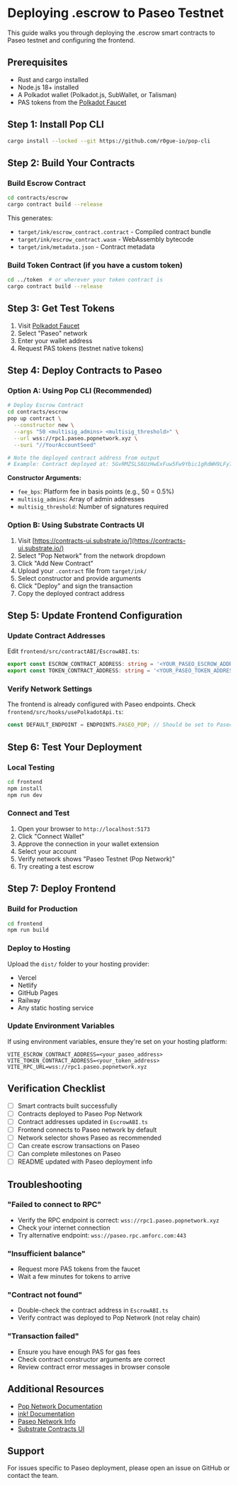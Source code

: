 # Deploying .escrow to Paseo Testnet

This guide walks you through deploying the .escrow smart contracts to Paseo testnet and configuring the frontend.

## Prerequisites

- Rust and cargo installed
- Node.js 18+ installed
- A Polkadot wallet (Polkadot.js, SubWallet, or Talisman)
- PAS tokens from the [Polkadot Faucet](https://faucet.polkadot.io/)

## Step 1: Install Pop CLI

```bash
cargo install --locked --git https://github.com/r0gue-io/pop-cli
```

## Step 2: Build Your Contracts

### Build Escrow Contract
```bash
cd contracts/escrow
cargo contract build --release
```

This generates:
- `target/ink/escrow_contract.contract` - Compiled contract bundle
- `target/ink/escrow_contract.wasm` - WebAssembly bytecode
- `target/ink/metadata.json` - Contract metadata

### Build Token Contract (if you have a custom token)
```bash
cd ../token  # or wherever your token contract is
cargo contract build --release
```

## Step 3: Get Test Tokens

1. Visit [Polkadot Faucet](https://faucet.polkadot.io/)
2. Select "Paseo" network
3. Enter your wallet address
4. Request PAS tokens (testnet native tokens)

## Step 4: Deploy Contracts to Paseo

### Option A: Using Pop CLI (Recommended)

```bash
# Deploy Escrow Contract
cd contracts/escrow
pop up contract \
  --constructor new \
  --args "50 <multisig_admins> <multisig_threshold>" \
  --url wss://rpc1.paseo.popnetwork.xyz \
  --suri "//YourAccountSeed"

# Note the deployed contract address from output
# Example: Contract deployed at: 5GvRMZSLS6UzHwExFuw5Fw9Ybic1gRdWH9LFy79ssDbDiWvU
```

**Constructor Arguments:**
- `fee_bps`: Platform fee in basis points (e.g., 50 = 0.5%)
- `multisig_admins`: Array of admin addresses
- `multisig_threshold`: Number of signatures required

### Option B: Using Substrate Contracts UI

1. Visit [https://contracts-ui.substrate.io/](https://contracts-ui.substrate.io/)
2. Select "Pop Network" from the network dropdown
3. Click "Add New Contract"
4. Upload your `.contract` file from `target/ink/`
5. Select constructor and provide arguments
6. Click "Deploy" and sign the transaction
7. Copy the deployed contract address

## Step 5: Update Frontend Configuration

### Update Contract Addresses

Edit `frontend/src/contractABI/EscrowABI.ts`:

```typescript
export const ESCROW_CONTRACT_ADDRESS: string = '<YOUR_PASEO_ESCROW_ADDRESS>';
export const TOKEN_CONTRACT_ADDRESS: string = '<YOUR_PASEO_TOKEN_ADDRESS>';
```

### Verify Network Settings

The frontend is already configured with Paseo endpoints. Check `frontend/src/hooks/usePolkadotApi.ts`:

```typescript
const DEFAULT_ENDPOINT = ENDPOINTS.PASEO_POP; // Should be set to Paseo
```

## Step 6: Test Your Deployment

### Local Testing
```bash
cd frontend
npm install
npm run dev
```

### Connect and Test
1. Open your browser to `http://localhost:5173`
2. Click "Connect Wallet"
3. Approve the connection in your wallet extension
4. Select your account
5. Verify network shows "Paseo Testnet (Pop Network)"
6. Try creating a test escrow

## Step 7: Deploy Frontend

### Build for Production
```bash
cd frontend
npm run build
```

### Deploy to Hosting
Upload the `dist/` folder to your hosting provider:
- Vercel
- Netlify
- GitHub Pages
- Railway
- Any static hosting service

### Update Environment Variables
If using environment variables, ensure they're set on your hosting platform:
```
VITE_ESCROW_CONTRACT_ADDRESS=<your_paseo_address>
VITE_TOKEN_CONTRACT_ADDRESS=<your_token_address>
VITE_RPC_URL=wss://rpc1.paseo.popnetwork.xyz
```

## Verification Checklist

- [ ] Smart contracts built successfully
- [ ] Contracts deployed to Paseo Pop Network
- [ ] Contract addresses updated in `EscrowABI.ts`
- [ ] Frontend connects to Paseo network by default
- [ ] Network selector shows Paseo as recommended
- [ ] Can create escrow transactions on Paseo
- [ ] Can complete milestones on Paseo
- [ ] README updated with Paseo deployment info

## Troubleshooting

### "Failed to connect to RPC"
- Verify the RPC endpoint is correct: `wss://rpc1.paseo.popnetwork.xyz`
- Check your internet connection
- Try alternative endpoint: `wss://paseo.rpc.amforc.com:443`

### "Insufficient balance"
- Request more PAS tokens from the faucet
- Wait a few minutes for tokens to arrive

### "Contract not found"
- Double-check the contract address in `EscrowABI.ts`
- Verify contract was deployed to Pop Network (not relay chain)

### "Transaction failed"
- Ensure you have enough PAS for gas fees
- Check contract constructor arguments are correct
- Review contract error messages in browser console

## Additional Resources

- [Pop Network Documentation](https://learn.onpop.io/)
- [ink! Documentation](https://use.ink/)
- [Paseo Network Info](https://github.com/paseo-network)
- [Substrate Contracts UI](https://contracts-ui.substrate.io/)

## Support

For issues specific to Paseo deployment, please open an issue on GitHub or contact the team.
